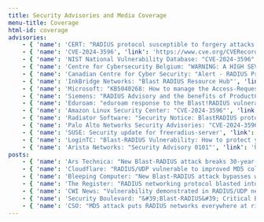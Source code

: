 ```yaml
---
title: Security Advisories and Media Coverage
menu-title: Coverage
html-id: coverage
advisories:
    - { 'name': 'CERT: "RADIUS protocol susceptible to forgery attacks. Vulnerability Note VU#456537"', 'link': 'https://kb.cert.org/vuls/id/456537'}
    - { 'name': 'CVE-2024-3596', 'link': 'https://www.cve.org/CVERecord?id=CVE-2024-3596'}
    - { 'name': 'NIST National Vulnerability Database: "CVE-2024-3596"', 'link': 'https://nvd.nist.gov/vuln/detail/CVE-2024-3596'}
    - { 'name': 'Centre for Cybersecurity Belgium: "WARNING: A HIGH SEVERITY VULNERABILITY IS AFFECTING THE RADIUS PROTOCOL"', 'link': 'https://cert.be/en/advisory/warning-high-severity-vulnerability-affecting-radius-protocol' }
    - { 'name': 'Canadian Centre for Cyber Security: "Alert - RADIUS Protocol Susceptible to Forgery Attacks"', 'link': 'https://www.cyber.gc.ca/en/alerts-advisories/radius-protocol-susceptible-forgery-attacks' }
    - { 'name': 'InkBridge Networks: "Blast RADIUS Resource Hub"', 'link': 'https://www.inkbridgenetworks.com/blastradius'}
    - { 'name': 'Microsoft: "KB5040268: How to manage the Access-Request packets attack vulnerability associated with CVE-2024-3596"', 'link': 'https://support.microsoft.com/en-us/topic/kb5040268-how-to-manage-the-access-request-packets-attack-vulnerability-associated-with-cve-2024-3596-a0e2f0b1-f200-4a7b-844f-48d1d5ab9e66'}
    - { 'name': 'Siemens: "RADIUS Advisory and the benefits of ProductCERT’s improved formats"', 'link': 'https://www.siemens.com/global/en/products/services/cert/news/radius-advisory-and-the-benefits-of-productcerts-improved-formats.html' }
    - { 'name': 'Eduroam: "eduroam response to the Blast!RADIUS vulnerability"', 'link': 'https://eduroam.org/eduroam-response-to-the-blastradius-vulnerability'}
    - { 'name': 'Amazon Linux Security Center: "CVE-2024-3596"', 'link': 'https://explore.alas.aws.amazon.com/CVE-2024-3596.html' }
    - { 'name': 'Radiator Software: "Security Notice: BlastRADIUS protocol vulnerability (CVE-2024-3596) fixed in Radiator v4.29"', 'link': 'https://radiatorsoftware.com/blastradius-vulnerability-fixed-in-radiator-v4-29/' }
    - { 'name': 'Palo Alto Networks Security Advisories: "CVE-2024-3596 PAN-OS: CHAP and PAP When Used with RADIUS Authentication Lead to Privilege Escalation"', 'link': 'https://security.paloaltonetworks.com/CVE-2024-3596' }
    - { 'name': 'SUSE: Security update for freeradius-server', 'link': 'https://www.suse.com/support/update/announcement/2024/suse-su-20242361-1/' }
    - { 'name': 'LoginTC: "Blast-RADIUS Vulnerability: How to protect your organization"', 'link': 'https://www.logintc.com/blog/blast-radius-vulnerability-how-to-protect-your-organization/' }
    - { 'name': 'Arista Networks: "Security Advisory 0101"', 'link': 'https://www.arista.com/en/support/advisories-notices/security-advisory/19905-security-advisory-0101' }
posts:
    - { 'name': 'Ars Technica: "New Blast-RADIUS attack breaks 30-year-old protocol used in networks everywhere"', 'link': 'https://arstechnica.com/security/2024/07/new-blast-radius-attack-breaks-30-year-old-protocol-used-in-networks-everywhere/' }
    - { 'name': 'Cloudflare: "RADIUS/UDP vulnerable to improved MD5 collision attack"', 'link': 'https://blog.cloudflare.com/radius-udp-vulnerable-md5-attack' }
    - { 'name': 'Bleeping Computer: "New Blast-RADIUS attack bypasses widely-used RADIUS authentication"', 'link': 'https://www.bleepingcomputer.com/news/security/new-blast-radius-attack-bypasses-widely-used-radius-authentication/' }
    - { 'name': 'The Register: "RADIUS networking protocol blasted into submission through MD5-based flaw"', 'link': 'https://www.theregister.com/2024/07/10/radius_critical_vulnerability/' }
    - { 'name': 'CWI News: "Vulnerability demonstrated in RADIUS/UDP network protocol"', 'link': 'https://www.cwi.nl/en/news/vulnerability-demonstrated-in-radiusudp-network-protocol/' }
    - { 'name': 'Security Boulevard: "&#39;Blast-RADIUS&#39; Critical Bug Blows Up IT Vacation Plans"', 'link': 'https://securityboulevard.com/2024/07/blast-radius-mitm-md5-richixbw/' }
    - { 'name': 'CSO: "MD5 attack puts RADIUS networks everywhere at risk"', 'link': 'https://www.csoonline.com/article/2515232/md5-attack-puts-radius-networks-everywhere-at-risk.html' }
---
```

